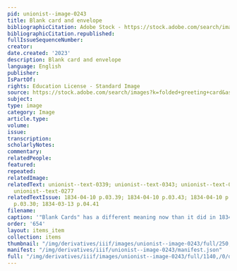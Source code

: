 ```yaml
---
pid: unionist--image-0243
title: Blank card and envelope
bibliographicCitation: Adobe Stock - https://stock.adobe.com/search/images?k=folded+greeting+card&asset_id=203180881
bibliographicCitation.republished: 
fullIssueSequenceNumber: 
creator: 
date.created: '2023'
description: Blank card and envelope
language: English
publisher: 
IsPartOf: 
rights: Education License - Standard Image
source: https://stock.adobe.com/search/images?k=folded+greeting+card&asset_id=203180881
subject: 
type: image
category: Image
article.type: 
volume: 
issue: 
transcription: 
scholarlyNotes: 
commentary: 
relatedPeople: 
featured: 
repeated: 
relatedImage: 
relatedText: unionist--text-0339; unionist--text-0343; unionist--text-0387; unionist--text-0266;
  unionist--text-0277
relatedTextIssue: 1834-04-10 p.03.39; 1834-04-10 p.03.43; 1834-04-10 p.04.87; 1834-03-13
  p.03.30; 1834-03-13 p.04.41
filename: 
caption: '"Blank Cards" has a different meaning now than it did in 1834.'
order: '654'
layout: items_item
collection: items
thumbnail: "/img/derivatives/iiif/images/unionist--image-0243/full/250,/0/default.jpg"
manifest: "/img/derivatives/iiif/unionist--image-0243/manifest.json"
full: "/img/derivatives/iiif/images/unionist--image-0243/full/1140,/0/default.jpg"
---
```

